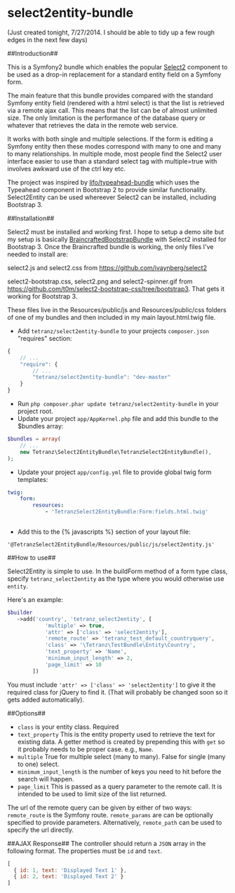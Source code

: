 select2entity-bundle
====================

(Just created tonight, 7/27/2014.  I should be able to tidy up a few rough edges in the next few days)

##Introduction##

This is a Symfony2 bundle which enables the popular [Select2](http://ivaynberg.github.io/select2) component to be used as a drop-in replacement for a standard entity field on a Symfony form.

The main feature that this bundle provides compared with the standard Symfony entity field (rendered with a html select) is that the list is retrieved via a remote ajax call. This means that the list can be of almost unlimited size. The only limitation is the performance of the database query or whatever that retrieves the data in the remote web service.

It works with both single and multiple selections. If the form is editing a Symfony entity then these modes correspond with many to one and many to many relationships. In multiple mode, most people find the Select2 user interface easier to use than a standard select tag with multiple=true with involves awkward use of the ctrl key etc.

The project was inspired by [lifo/typeahead-bundle](https://github.com/lifo101/typeahead-bundle) which uses the Typeahead component in Bootstrap 2 to provide similar functionality. Select2Entity can be used whereever Select2 can be installed, including Bootstrap 3.

##Installation##

Select2 must be installed and working first. I hope to setup a demo site but my setup is basically [BraincraftedBootstrapBundle](http://bootstrap.braincrafted.com) with Select2 installed for Bootstrap 3. Once the Braincrafted bundle is working, the only files I've needed to install are:

select2.js and select2.css from https://github.com/ivaynberg/select2

select2-bootstrap.css, select2.png and select2-spinner.gif from https://github.com/t0m/select2-bootstrap-css/tree/bootstrap3. That gets it working for Bootstrap 3.

These files live in the Resources/public/js and Resources/public/css folders of one of my bundles and then included in my main layout.html.twig file.

* Add `tetranz/select2entity-bundle` to your projects `composer.json` "requires" section:

```javascript
{
    // ...
    "require": {
        // ...
        "tetranz/select2entity-bundle": "dev-master"
    }
}
```

* Run `php composer.phar update tetranz/select2entity-bundle` in your project root.
* Update your project `app/AppKernel.php` file and add this bundle to the $bundles array:

```php
$bundles = array(
    // ...
    new Tetranz\Select2EntityBundle\TetranzSelect2EntityBundle(),
);
```

* Update your project `app/config.yml` file to provide global twig form templates:

```yaml
twig:
    form:
        resources:
            - 'TetranzSelect2EntityBundle:Form:fields.html.twig'
        
```
* Add this to the {% javascripts %} section of your layout file:

```
'@TetranzSelect2EntityBundle/Resources/public/js/select2entity.js'
```

##How to use##

Select2Entity is simple to use. In the buildForm method of a form type class, specify `tetranz_select2entity` as the type where you would otherwise use `entity`.

Here's an example:

```php
$builder
   ->add('country', 'tetranz_select2entity', [
            'multiple' => true,
            'attr' => ['class' => 'select2entity'],
            'remote_route' => 'tetranz_test_default_countryquery',
            'class' => '\Tetranz\TestBundle\Entity\Country',
            'text_property' => 'Name',
            'minimum_input_length' => 2,
            'page_limit' => 10
        ])
```

You must include `'attr' => ['class' => 'select2entity']` to give it the required class for jQuery to find it. (That will probably be changed soon so it gets added automatically).

##Options##
* `class` is your entity class. Required
* `text_property` This is the entity property used to retrieve the text for existing data. A getter method is created by prepending this with `get` so it probably needs to be proper case. e.g., `Name`.
* `multiple` True for multiple select (many to many). False for single (many to one) select.
* `minimum_input_length` is the number of keys you need to hit before the search will happen.
* `page_limit` This is passed as a query parameter to the remote call. It is intended to be used to limit size of the list returned.

The url of the remote query can be given by either of two ways: `remote_route` is the Symfony route. `remote_params` are can be optionally specified to provide parameters. Alternatively, `remote_path` can be used to specify the url directly.

##AJAX Response##
The controller should return a `JSON` array in the following format. The properties must be `id` and `text`.

```javascript
[
  { id: 1, text: 'Displayed Text 1' },
  { id: 2, text: 'Displayed Text 2' }
]
```
